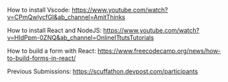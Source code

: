 How to install Vscode:
https://www.youtube.com/watch?v=CPmQwlycfGI&ab_channel=AmitThinks

How to install React and NodeJS:
https://www.youtube.com/watch?v=HIdPpm-0ZNQ&ab_channel=OnlineITtutsTutorials


How to build a form with React:
https://www.freecodecamp.org/news/how-to-build-forms-in-react/


Previous Submissions:
https://scuffathon.devpost.com/participants
